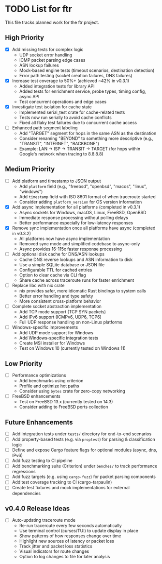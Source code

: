 # TODO List for ftr

This file tracks planned work for the ftr project.

## High Priority

- [x] Add missing tests for complex logic
  - UDP socket error handling
  - ICMP packet parsing edge cases
  - ASN lookup failures
  - Mock-based engine tests (timeout scenarios, destination detection)
  - Error path testing (socket creation failures, DNS failures)
- [x] Increase test coverage to 50%+ (achieved ~42% in v0.3.1)
  - Added integration tests for library API
  - Added tests for enrichment service, probe types, timing config, async API
  - Test concurrent operations and edge cases
- [x] Investigate test isolation for cache state
  - Implemented serial_test crate for cache-related tests
  - Tests now run serially to avoid cache conflicts
  - Fixed all flaky test failures due to concurrent cache access
- [ ] Enhanced path segment labeling
  - Add "TARGET" segment for hops in the same ASN as the destination
  - Consider renaming "BEYOND" to something more descriptive (e.g., "TRANSIT", "INTERNET", "BACKBONE")
  - Example: LAN → ISP → TRANSIT → TARGET (for hops within Google's network when tracing to 8.8.8.8)

## Medium Priority

- [ ] Add platform and timestamp to JSON output
  - Add `platform` field (e.g., "freebsd", "openbsd", "macos", "linux", "windows")
  - Add `timestamp` field with ISO 8601 format of when traceroute started
  - Consider adding `platform_version` for OS version information
- [x] Add async implementation for all platforms (completed in v0.3.1)
  - Async sockets for Windows, macOS, Linux, FreeBSD, OpenBSD
  - Immediate response processing without polling delays
  - Better performance especially for low-latency responses
- [x] Remove sync implementation once all platforms have async (completed in v0.3.2)
  - All platforms now have async implementation
  - Removed sync mode and simplified codebase to async-only
  - Async provides 16-115x faster response processing
- [ ] Add optional disk cache for DNS/ASN lookups
  - Cache DNS reverse lookups and ASN information to disk
  - Use a simple SQLite database or JSON file
  - Configurable TTL for cached entries
  - Option to clear cache via CLI flag
  - Share cache across traceroute runs for faster enrichment
- [ ] Replace libc with nix crate
  - nix provides safer, more idiomatic Rust bindings to system calls
  - Better error handling and type safety
  - More consistent cross-platform behavior
- [ ] Complete socket abstraction implementation
  - Add TCP mode support (TCP SYN packets)
  - Add IPv6 support (ICMPv6, UDP6, TCP6)
  - Full UDP response handling on non-Linux platforms
- [ ] Windows-specific improvements
  - Add UDP mode support for Windows
  - Add Windows-specific integration tests
  - Create MSI installer for Windows
  - Test on Windows 10 (currently tested on Windows 11)

## Low Priority

- [ ] Performance optimizations
  - Add benchmarks using criterion
  - Profile and optimize hot paths
  - Consider using `bytes` crate for zero-copy networking
- [ ] FreeBSD enhancements
  - Test on FreeBSD 13.x (currently tested on 14.3)
  - Consider adding to FreeBSD ports collection

## Future Enhancements

- [ ] Add integration tests under `tests/` directory for end-to-end scenarios
- [ ] Add property-based tests (e.g. via `proptest`) for parsing & classification logic
- [ ] Define and expose Cargo feature flags for optional modules (async, dns, IPv6)
- [ ] Add fuzz testing to CI pipeline
- [ ] Add benchmarking suite (Criterion) under `benches/` to track performance regressions
- [ ] Add fuzz targets (e.g. using `cargo-fuzz`) for packet parsing components
- [ ] Add test coverage tracking to CI (cargo-tarpaulin)
- [ ] Create test fixtures and mock implementations for external dependencies

## v0.4.0 Release Ideas

- [ ] Auto-updating traceroute mode
  - Re-run traceroute every few seconds automatically
  - Use terminal control (curses/TUI) to update display in place
  - Show patterns of how responses change over time
  - Highlight new sources of latency or packet loss
  - Track jitter and packet loss statistics
  - Visual indicators for route changes
  - Option to log changes to file for later analysis